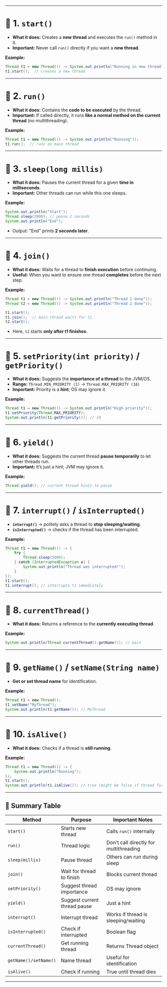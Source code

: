 
---

# 🔹 1. `start()`

* **What it does:** Creates a **new thread** and executes the `run()` method in it.
* **Important:** Never call `run()` directly if you want a **new thread**.

**Example:**

```java
Thread t1 = new Thread(() -> System.out.println("Running in new thread"));
t1.start();  // creates a new thread
```

---

# 🔹 2. `run()`

* **What it does:** Contains the **code to be executed** by the thread.
* **Important:** If called directly, it runs **like a normal method on the current thread** (no multithreading).

**Example:**

```java
Thread t1 = new Thread(() -> System.out.println("Running"));
t1.run();  // runs on main thread
```

---

# 🔹 3. `sleep(long millis)`

* **What it does:** Pauses the current thread for a given **time in milliseconds**.
* **Important:** Other threads can run while this one sleeps.

**Example:**

```java
System.out.println("Start");
Thread.sleep(2000); // pause 2 seconds
System.out.println("End");
```

* Output: "End" prints **2 seconds later**.

---

# 🔹 4. `join()`

* **What it does:** Waits for a thread to **finish execution** before continuing.
* **Useful:** When you want to ensure one thread **completes** before the next step.

**Example:**

```java
Thread t1 = new Thread(() -> System.out.println("Thread 1 done"));
Thread t2 = new Thread(() -> System.out.println("Thread 2 done"));

t1.start();
t1.join();  // main thread waits for t1
t2.start();
```

* Here, `t2` starts **only after t1 finishes**.

---

# 🔹 5. `setPriority(int priority)` / `getPriority()`

* **What it does:** Suggests the **importance of a thread** to the JVM/OS.
* **Range:** `Thread.MIN_PRIORITY (1)` → `Thread.MAX_PRIORITY (10)`
* **Important:** Priority is a **hint**; OS may ignore it.

**Example:**

```java
Thread t1 = new Thread(() -> System.out.println("High priority"));
t1.setPriority(Thread.MAX_PRIORITY);
System.out.println(t1.getPriority()); // 10
```

---

# 🔹 6. `yield()`

* **What it does:** Suggests the current thread **pause temporarily** to let other threads run.
* **Important:** It’s just a hint; JVM may ignore it.

**Example:**

```java
Thread.yield(); // current thread hints to pause
```

---

# 🔹 7. `interrupt()` / `isInterrupted()`

* **`interrupt()`** → politely asks a thread to **stop sleeping/waiting**.
* **`isInterrupted()`** → checks if the thread has been interrupted.

**Example:**

```java
Thread t1 = new Thread(() -> {
    try {
        Thread.sleep(5000);
    } catch (InterruptedException e) {
        System.out.println("Thread was interrupted!");
    }
});
t1.start();
t1.interrupt(); // interrupts t1 immediately
```

---

# 🔹 8. `currentThread()`

* **What it does:** Returns a reference to the **currently executing thread**.

**Example:**

```java
System.out.println(Thread.currentThread().getName()); // main
```

---

# 🔹 9. `getName()` / `setName(String name)`

* **Get or set thread name** for identification.

**Example:**

```java
Thread t1 = new Thread();
t1.setName("MyThread");
System.out.println(t1.getName()); // MyThread
```

---

# 🔹 10. `isAlive()`

* **What it does:** Checks if a thread is **still running**.

**Example:**

```java
Thread t1 = new Thread(() -> {
    System.out.println("Running");
});
t1.start();
System.out.println(t1.isAlive()); // true (might be false if thread finished very fast)
```

---

## 🔹 Summary Table

| Method                | Purpose                      | Important Notes                        |
| --------------------- | ---------------------------- | -------------------------------------- |
| `start()`             | Starts new thread            | Calls `run()` internally               |
| `run()`               | Thread logic                 | Don’t call directly for multithreading |
| `sleep(millis)`       | Pause thread                 | Others can run during sleep            |
| `join()`              | Wait for thread to finish    | Blocks current thread                  |
| `setPriority()`       | Suggest thread importance    | OS may ignore                          |
| `yield()`             | Suggest current thread pause | Just a hint                            |
| `interrupt()`         | Interrupt thread             | Works if thread is sleeping/waiting    |
| `isInterrupted()`     | Check if interrupted         | Boolean flag                           |
| `currentThread()`     | Get running thread           | Returns Thread object                  |
| `getName()/setName()` | Name thread                  | Useful for identification              |
| `isAlive()`           | Check if running             | True until thread dies                 |

---
